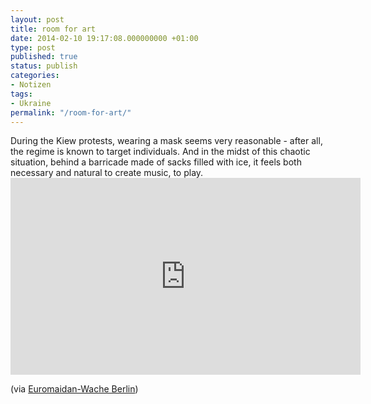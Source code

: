 ```yaml
---
layout: post
title: room for art
date: 2014-02-10 19:17:08.000000000 +01:00
type: post
published: true
status: publish
categories:
- Notizen
tags:
- Ukraine
permalink: "/room-for-art/"
---
```

<p>
	During the Kiew protests, wearing a mask seems very reasonable - after all, the regime is known to target individuals. And in the midst of this chaotic situation, behind a barricade made of sacks filled with ice, it feels both necessary and natural to create music, to play.<br />

  <iframe width="560" height="315" src="http://www.youtube.com/watch?v=0LFKl0uxDJI" frameborder="0" allowfullscreen></iframe>

<figcaption>(via <a href="http://euromaidanberlin.wordpress.com/2014/02/05/piano-extremist-video/">Euromaidan-Wache Berlin</a>)<figcaption>
